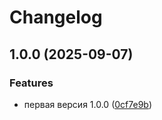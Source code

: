 # Changelog

## 1.0.0 (2025-09-07)


### Features

* первая версия 1.0.0 ([0cf7e9b](https://github.com/integratop/retailcrm-bot-api-schema/commit/0cf7e9bbf5d9e28dede58c50f5bf6493d21f97b0))
